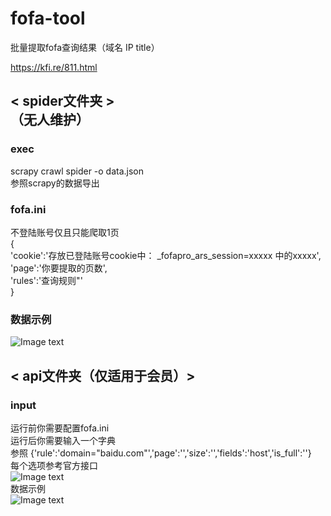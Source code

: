 # fofa-tool
批量提取fofa查询结果（域名 IP title）

https://kfi.re/811.html

## < spider文件夹 ><br>（无人维护）
### exec<br>
scrapy crawl spider -o data.json<br>
参照scrapy的数据导出<br>
### fofa.ini <br>
不登陆账号仅且只能爬取1页<br>
{<br>
'cookie':'存放已登陆账号cookie中： _fofapro_ars_session=xxxxx  中的xxxxx',<br>
'page':'你要提取的页数',<br>
'rules':'查询规则"'<br>
}<br>
### 数据示例<br>
![Image text](https://github.com/k-fire/fofa-tool/blob/master/spider/img.png?raw=true)<br>

## < api文件夹（仅适用于会员）><br>
### input<br>
运行前你需要配置fofa.ini<br>
运行后你需要输入一个字典<br>
参照 {'rule':'domain="baidu.com"','page':'','size':'','fields':'host','is_full':''}<br>
每个选项参考官方接口<br>
![Image text](https://github.com/k-fire/fofa-tool/blob/master/api/api.bmp?raw=true)<br>
 数据示例<br>
![Image text](https://github.com/k-fire/fofa-tool/blob/master/api/img.bmp?raw=true)<br>

